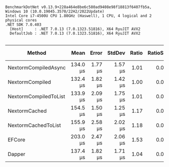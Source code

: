 ```

BenchmarkDotNet v0.13.9+228a464e8be6c580ad9408e98f18813f6407fb5a, Windows 10 (10.0.19045.3570/22H2/2022Update)
Intel Core i7-4500U CPU 1.80GHz (Haswell), 1 CPU, 4 logical and 2 physical cores
.NET SDK 7.0.403
  [Host]     : .NET 7.0.13 (7.0.1323.51816), X64 RyuJIT AVX2
  DefaultJob : .NET 7.0.13 (7.0.1323.51816), X64 RyuJIT AVX2


```
| Method                | Mean     | Error   | StdDev  | Ratio | RatioSD | Gen0   | Allocated | Alloc Ratio |
|---------------------- |---------:|--------:|--------:|------:|--------:|-------:|----------:|------------:|
| NextormCompiledAsync  | 134.0 μs | 1.77 μs | 1.57 μs |  1.01 |    0.02 | 0.9766 |   2.13 KB |        0.93 |
| NextormCompiled       | 132.4 μs | 1.82 μs | 1.42 μs |  1.00 |    0.00 | 0.9766 |   2.29 KB |        1.00 |
| NextormCompiledToList | 133.9 μs | 2.09 μs | 1.75 μs |  1.01 |    0.02 | 1.2207 |   2.61 KB |        1.14 |
| NextormCached         | 154.5 μs | 1.50 μs | 1.25 μs |  1.17 |    0.02 | 2.1973 |   4.71 KB |        2.06 |
| NextormCachedToList   | 155.9 μs | 2.58 μs | 2.02 μs |  1.18 |    0.02 | 2.4414 |   5.03 KB |        2.20 |
| EFCore                | 203.0 μs | 2.47 μs | 2.06 μs |  1.53 |    0.02 | 5.1270 |  10.49 KB |        4.58 |
| Dapper                | 137.4 μs | 1.82 μs | 1.71 μs |  1.04 |    0.02 | 0.7324 |   1.88 KB |        0.82 |
